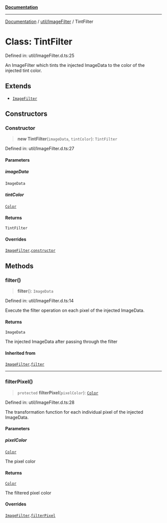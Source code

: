 [**Documentation**](../../../index.md)

***

[Documentation](../../../index.md) / [util/ImageFilter](../index.md) / TintFilter

# Class: TintFilter

Defined in: util/ImageFilter.d.ts:25

An ImageFilter which tints the injected ImageData to the color of the injected tint color.

## Extends

- [`ImageFilter`](ImageFilter.md)

## Constructors

### Constructor

> **new TintFilter**(`imageData`, `tintColor`): `TintFilter`

Defined in: util/ImageFilter.d.ts:27

#### Parameters

##### imageData

`ImageData`

##### tintColor

[`Color`](../../utils/interfaces/Color.md)

#### Returns

`TintFilter`

#### Overrides

[`ImageFilter`](ImageFilter.md).[`constructor`](ImageFilter.md#constructor)

## Methods

### filter()

> **filter**(): `ImageData`

Defined in: util/ImageFilter.d.ts:14

Execute the filter operation on each pixel of the injected ImageData.

#### Returns

`ImageData`

The injected ImageData after passing through the filter

#### Inherited from

[`ImageFilter`](ImageFilter.md).[`filter`](ImageFilter.md#filter)

***

### filterPixel()

> `protected` **filterPixel**(`pixelColor`): [`Color`](../../utils/interfaces/Color.md)

Defined in: util/ImageFilter.d.ts:28

The transformation function for each individual pixel of the injected ImageData.

#### Parameters

##### pixelColor

[`Color`](../../utils/interfaces/Color.md)

The pixel color

#### Returns

[`Color`](../../utils/interfaces/Color.md)

The filtered pixel color

#### Overrides

[`ImageFilter`](ImageFilter.md).[`filterPixel`](ImageFilter.md#filterpixel)
